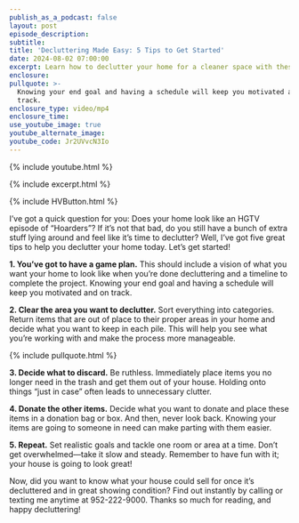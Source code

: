 ```yaml
---
publish_as_a_podcast: false
layout: post
episode_description:
subtitle:
title: 'Decluttering Made Easy: 5 Tips to Get Started'
date: 2024-08-02 07:00:00
excerpt: Learn how to declutter your home for a cleaner space with these tips.
enclosure:
pullquote: >-
  Knowing your end goal and having a schedule will keep you motivated and on
  track.
enclosure_type: video/mp4
enclosure_time:
use_youtube_image: true
youtube_alternate_image:
youtube_code: Jr2UVvcN3Io
---
```

{% include youtube.html %}

{% include excerpt.html %}

{% include HVButton.html %}

I’ve got a quick question for you: Does your home look like an HGTV episode of “Hoarders”? If it’s not that bad, do you still have a bunch of extra stuff lying around and feel like it’s time to declutter? Well, I’ve got five great tips to help you declutter your home today. Let’s get started!

**1\. You’ve got to have a game plan.** This should include a vision of what you want your home to look like when you’re done decluttering and a timeline to complete the project. Knowing your end goal and having a schedule will keep you motivated and on track.

**2\. Clear the area you want to declutter.** Sort everything into categories. Return items that are out of place to their proper areas in your home and decide what you want to keep in each pile. This will help you see what you’re working with and make the process more manageable.

{% include pullquote.html %}

**3\. Decide what to discard.** Be ruthless. Immediately place items you no longer need in the trash and get them out of your house. Holding onto things “just in case” often leads to unnecessary clutter.

**4\. Donate the other items.** Decide what you want to donate and place these items in a donation bag or box. And then, never look back. Knowing your items are going to someone in need can make parting with them easier.

**5\. Repeat.** Set realistic goals and tackle one room or area at a time. Don’t get overwhelmed—take it slow and steady. Remember to have fun with it; your house is going to look great!

Now, did you want to know what your house could sell for once it’s decluttered and in great showing condition? Find out instantly by calling or texting me anytime at 952-222-9000. Thanks so much for reading, and happy decluttering!

<br>